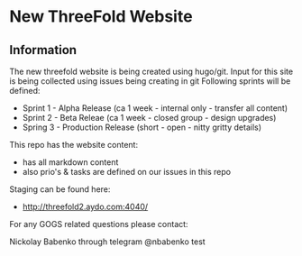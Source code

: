 # New ThreeFold Website
## Information

The new threefold website is being created using hugo/git.
Input for this site is being collected using issues being creating in git
Following sprints will be defined:
* Sprint 1 - Alpha Release (ca 1 week - internal only - transfer all content)
* Sprint 2 - Beta Releae (ca 1 week - closed group - design upgrades)
* Spring 3 - Production Release (short - open - nitty gritty details)


This repo has the website content:

- has all markdown content
- also prio's & tasks are defined on our issues in this repo

Staging can be found here:

- http://threefold2.aydo.com:4040/


For any GOGS related questions please contact:

Nickolay Babenko through telegram @nbabenko
test
